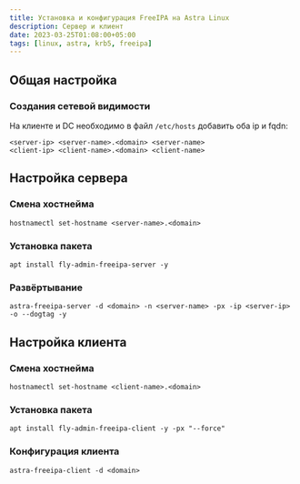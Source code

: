 ```yaml
---
title: Установка и конфигурация FreeIPA на Astra Linux
description: Сервер и клиент
date: 2023-03-25T01:08:00+05:00
tags: [linux, astra, krb5, freeipa]
---
```

## Общая настройка

### Создания сетевой видимости
На клиенте и DC необходимо в файл `/etc/hosts` добавить оба ip и fqdn:

```config
<server-ip> <server-name>.<domain> <server-name>
<client-ip> <client-name>.<domain> <client-name>
```

## Настройка cервера

### Смена хостнейма
```shell
hostnamectl set-hostname <server-name>.<domain>
```

### Установка пакета
```shell
apt install fly-admin-freeipa-server -y
```

### Развёртывание 
```shell
astra-freeipa-server -d <domain> -n <server-name> -px -ip <server-ip> -o --dogtag -y
```

## Настройка клиента

### Смена хостнейма
```shell
hostnamectl set-hostname <client-name>.<domain>
```

### Установка пакета
```shell
apt install fly-admin-freeipa-client -y -px "--force"
```

### Конфигурация клиента
``` shell
astra-freeipa-client -d <domain>
```
